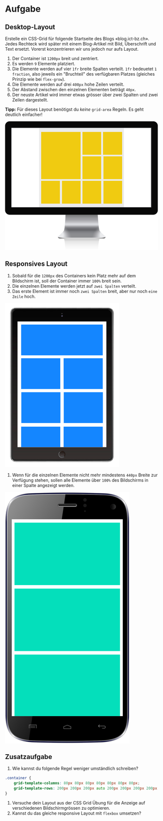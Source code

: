 # Aufgabe

## Desktop-Layout

Erstelle ein CSS-Grid für folgende Startseite des Blogs «blog.ict-bz.ch». Jedes Rechteck wird später mit einem Blog-Artikel mit Bild, Überschrift und Text ersetzt. Vorerst konzentrieren wir uns jedoch nur aufs Layout.

1. Der Container ist `1200px` breit und zentriert.
2. Es werden `9` Elemente platziert.
3. Die Elemente werden auf vier `1fr` breite Spalten verteilt. `1fr` bedeuetet `1 fraction`, also jeweils ein "Bruchteil" des verfügbaren Platzes \(gleiches Prinzip wie bei `flex-grow`\).
4. Die Elemente werden auf drei `400px` hohe Zeilen verteilt.
5. Der Abstand zwischen den einzelnen Elementen beträgt `40px`.
6. Der neuste Artikel wird immer etwas grösser über zwei Spalten und zwei Zeilen dargestellt.

**Tipp:** Für dieses Layout benötigst du _keine_ `grid-area` Regeln. Es geht deutlich einfacher!

![](../../.gitbook/assets/desktop.png)

## Responsives Layout

1. Sobald für die `1200px` des Containers kein Platz mehr auf dem Bildschirm ist, soll der Container immer `100%` breit sein.
2. Die einzelnen Elemente werden jetzt auf `zwei Spalten` verteilt.
3. Das erste Element ist immer noch `zwei Spalten` breit, aber nur noch `eine Zeile` hoch.

![](../../.gitbook/assets/tablet.png)

1. Wenn für die einzelnen Elemente nicht mehr mindestens `440px` Breite zur Verfügung stehen, sollen alle Elemente über `100%` des Bildschirms in einer Spalte angezeigt werden.

![](../../.gitbook/assets/smartphone.png)

## Zusatzaufgabe

1. Wie kannst du folgende Regel weniger umständlich schreiben?

```css
.container {
    grid-template-columns: 80px 80px 80px 80px 80px 80px 80px;
    grid-template-rows: 200px 200px 200px auto 200px 200px 200px 200px 200px 200px;   
}
```

1. Versuche dein Layout aus der CSS Grid Übung für die Anzeige auf verschiedenen Bildschirmgrössen zu optimieren.
2. Kannst du das gleiche responsive Layout mit `flexbox` umsetzen?

